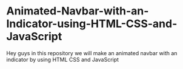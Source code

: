 # Animated-Navbar-with-an-Indicator-using-HTML-CSS-and-JavaScript
Hey guys in this repository we will make an animated navbar with an indicator by using HTML CSS and JavaScript
